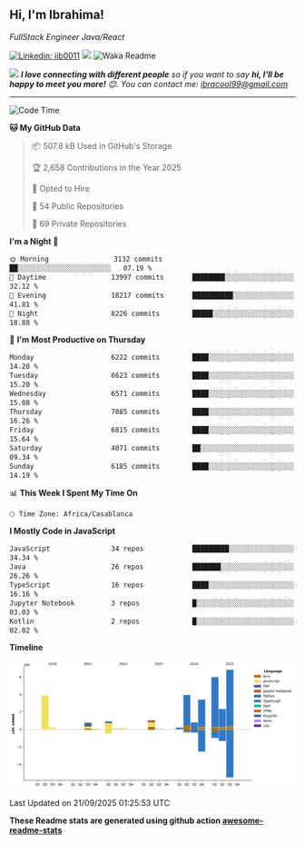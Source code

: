 <h2>Hi, I'm Ibrahima! </h2>
<p><em>FullStack Engineer Java/React
</em></p>


[![Linkedin: iib0011](https://img.shields.io/badge/-iib0011-blue?style=flat-square&logo=Linkedin&logoColor=white&link=https://www.linkedin.com/in/iib0011/)](https://www.linkedin.com/in/iib0011/)
![](https://visitor-badge.glitch.me/badge?page_id=iib0011)
![Waka Readme](https://github.com/iib0011/iib0011/workflows/Waka%20Readme/badge.svg)


<img src="https://media.giphy.com/media/LnQjpWaON8nhr21vNW/giphy.gif" width="60"> <em><b>I love connecting with different people</b> so if you want to say <b>hi, I'll be happy to meet you more!</b> 😊. You can contact me: ibracool99@gmail.com</em>

---
<!--START_SECTION:waka-->
![Code Time](http://img.shields.io/badge/Code%20Time-5%2C488%20hrs%2041%20mins-blue)

**🐱 My GitHub Data** 

> 📦 507.8 kB Used in GitHub's Storage 
 > 
> 🏆 2,658 Contributions in the Year 2025
 > 
> 💼 Opted to Hire
 > 
> 📜 54 Public Repositories 
 > 
> 🔑 69 Private Repositories 
 > 
**I'm a Night 🦉** 

```text
🌞 Morning                3132 commits        ██░░░░░░░░░░░░░░░░░░░░░░░   07.19 % 
🌆 Daytime                13997 commits       ████████░░░░░░░░░░░░░░░░░   32.12 % 
🌃 Evening                18217 commits       ██████████░░░░░░░░░░░░░░░   41.81 % 
🌙 Night                  8226 commits        █████░░░░░░░░░░░░░░░░░░░░   18.88 % 
```
📅 **I'm Most Productive on Thursday** 

```text
Monday                   6222 commits        ████░░░░░░░░░░░░░░░░░░░░░   14.28 % 
Tuesday                  6623 commits        ████░░░░░░░░░░░░░░░░░░░░░   15.20 % 
Wednesday                6571 commits        ████░░░░░░░░░░░░░░░░░░░░░   15.08 % 
Thursday                 7085 commits        ████░░░░░░░░░░░░░░░░░░░░░   16.26 % 
Friday                   6815 commits        ████░░░░░░░░░░░░░░░░░░░░░   15.64 % 
Saturday                 4071 commits        ██░░░░░░░░░░░░░░░░░░░░░░░   09.34 % 
Sunday                   6185 commits        ████░░░░░░░░░░░░░░░░░░░░░   14.19 % 
```


📊 **This Week I Spent My Time On** 

```text
🕑︎ Time Zone: Africa/Casablanca
```

**I Mostly Code in JavaScript** 

```text
JavaScript               34 repos            █████████░░░░░░░░░░░░░░░░   34.34 % 
Java                     26 repos            ███████░░░░░░░░░░░░░░░░░░   26.26 % 
TypeScript               16 repos            ████░░░░░░░░░░░░░░░░░░░░░   16.16 % 
Jupyter Notebook         3 repos             █░░░░░░░░░░░░░░░░░░░░░░░░   03.03 % 
Kotlin                   2 repos             █░░░░░░░░░░░░░░░░░░░░░░░░   02.02 % 
```



**Timeline**

![Lines of Code chart](https://raw.githubusercontent.com/iib0011/iib0011/master/assets/bar_graph.png)


 Last Updated on 21/09/2025 01:25:53 UTC
<!--END_SECTION:waka-->

**These Readme stats are generated using github action [awesome-readme-stats](https://github.com/iib0011/waka-readme-stats)**
